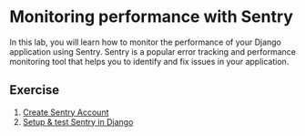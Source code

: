
# Monitoring performance with Sentry

In this lab, you will learn how to monitor the performance of your Django application using Sentry. Sentry is a popular error tracking and performance monitoring tool that helps you to identify and fix issues in your application.

## Exercise

1. [Create Sentry Account](./1-setup-sentry.md)
2. [Setup & test Sentry in Django](./2-setup-django.md)

